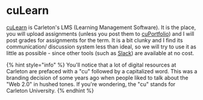 # cuLearn

[cuLearn](https://culearn.carleton.ca) is Carleton's LMS \(Learning Management Software\). It is the place, you will upload assignments \(unless you post them to [cuPortfolio](cuportfolio.md)\) and I will post grades for assignments for the term. It is a bit clunky and I find its communication/ discussion system less than ideal, so we will try to use it as little as possible - since other tools \(such as [Slack](teams/)\) are available at no cost. 

{% hint style="info" %}
You'll notice that a lot of digital resources at Carleton are prefaced with a "cu" followed by a capitalized word. This was a branding decision of some years ago when people liked to talk about the "Web 2.0" in hushed tones. If you're wondering, the "cu" stands for Carleton University. 
{% endhint %}

